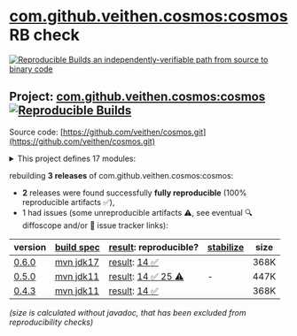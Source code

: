 [com.github.veithen.cosmos:cosmos](https://central.sonatype.com/artifact/com.github.veithen.cosmos/cosmos/versions) RB check
=======

[![Reproducible Builds](https://reproducible-builds.org/images/logos/rb.svg) an independently-verifiable path from source to binary code](https://reproducible-builds.org/)

## Project: [com.github.veithen.cosmos:cosmos](https://central.sonatype.com/artifact/com.github.veithen.cosmos/cosmos/versions) [![Reproducible Builds](https://img.shields.io/endpoint?url=https://raw.githubusercontent.com/jvm-repo-rebuild/reproducible-central/master/content/com/github/veithen/cosmos/badge.json)](https://github.com/jvm-repo-rebuild/reproducible-central/blob/master/content/com/github/veithen/cosmos/README.md)

Source code: [https://github.com/veithen/cosmos.git](https://github.com/veithen/cosmos.git)

<details><summary>This project defines 17 modules:</summary>

* [com.github.veithen.cosmos:bundle1](https://central.sonatype.com/artifact/com.github.veithen.cosmos/bundle1/overview)
* [com.github.veithen.cosmos:bundle2](https://central.sonatype.com/artifact/com.github.veithen.cosmos/bundle2/overview)
* [com.github.veithen.cosmos:cosmos](https://central.sonatype.com/artifact/com.github.veithen.cosmos/cosmos/overview)
* [com.github.veithen.cosmos:cosmos-equinox](https://central.sonatype.com/artifact/com.github.veithen.cosmos/cosmos-equinox/overview)
* [com.github.veithen.cosmos:cosmos-log-service](https://central.sonatype.com/artifact/com.github.veithen.cosmos/cosmos-log-service/overview)
* [com.github.veithen.cosmos:cosmos-osgi-runtime](https://central.sonatype.com/artifact/com.github.veithen.cosmos/cosmos-osgi-runtime/overview)
* [com.github.veithen.cosmos:cosmos-testing](https://central.sonatype.com/artifact/com.github.veithen.cosmos/cosmos-testing/overview)
* [com.github.veithen.cosmos:eclipse-core-resources-test](https://central.sonatype.com/artifact/com.github.veithen.cosmos/eclipse-core-resources-test/overview)
* [com.github.veithen.cosmos:eclipse-core-runtime-test](https://central.sonatype.com/artifact/com.github.veithen.cosmos/eclipse-core-runtime-test/overview)
* [com.github.veithen.cosmos:eclipse-emf-ecore-autostart-test](https://central.sonatype.com/artifact/com.github.veithen.cosmos/eclipse-emf-ecore-autostart-test/overview)
* [com.github.veithen.cosmos:eclipse-emf-ecore-codegen-test](https://central.sonatype.com/artifact/com.github.veithen.cosmos/eclipse-emf-ecore-codegen-test/overview)
* [com.github.veithen.cosmos:eclipse-p2-test](https://central.sonatype.com/artifact/com.github.veithen.cosmos/eclipse-p2-test/overview)
* [com.github.veithen.cosmos:lazy-activation-test](https://central.sonatype.com/artifact/com.github.veithen.cosmos/lazy-activation-test/overview)
* [com.github.veithen.cosmos:misc-test](https://central.sonatype.com/artifact/com.github.veithen.cosmos/misc-test/overview)
* [com.github.veithen.cosmos:osgi-tests](https://central.sonatype.com/artifact/com.github.veithen.cosmos/osgi-tests/overview)
* [com.github.veithen.cosmos:start-stop-bundle-test](https://central.sonatype.com/artifact/com.github.veithen.cosmos/start-stop-bundle-test/overview)
* [com.github.veithen.cosmos:tracker-test](https://central.sonatype.com/artifact/com.github.veithen.cosmos/tracker-test/overview)
</details>

rebuilding **3 releases** of com.github.veithen.cosmos:cosmos:
- **2** releases were found successfully **fully reproducible** (100% reproducible artifacts :white_check_mark:),
- 1 had issues (some unreproducible artifacts :warning:, see eventual :mag: diffoscope and/or :memo: issue tracker links):

| version | [build spec](/BUILDSPEC.md) | [result](https://reproducible-builds.org/docs/jvm/): reproducible? | [stabilize](https://github.com/google/oss-rebuild/blob/main/cmd/stabilize/README.md) | size |
| -- | --------- | ------ | ------ | -- |
| [0.6.0](https://central.sonatype.com/artifact/com.github.veithen.cosmos/cosmos/0.6.0/pom) | [mvn jdk17](cosmos-0.6.0.buildspec) | [result](cosmos-0.6.0.buildinfo): [14 :white_check_mark: ](cosmos-0.6.0.buildcompare) | | 368K |
| [0.5.0](https://central.sonatype.com/artifact/com.github.veithen.cosmos/cosmos/0.5.0/pom) | [mvn jdk11](cosmos-0.5.0.buildspec) | [result](cosmos-0.5.0.buildinfo): [14 :white_check_mark:  25 :warning:](cosmos-0.5.0.buildcompare) | - | 447K |
| [0.4.3](https://central.sonatype.com/artifact/com.github.veithen.cosmos/cosmos/0.4.3/pom) | [mvn jdk11](cosmos-0.4.3.buildspec) | [result](cosmos-0.4.3.buildinfo): [14 :white_check_mark: ](cosmos-0.4.3.buildcompare) | | 368K |

<i>(size is calculated without javadoc, that has been excluded from reproducibility checks)</i>

